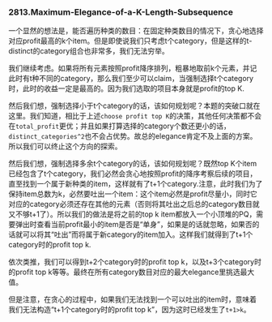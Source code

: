 ### 2813.Maximum-Elegance-of-a-K-Length-Subsequence

一个显然的想法是，能否遍历种类的数目：在固定种类数目的情况下，贪心地选择对应profit最高的k个item。但是即使说我们只考虑t个category，但是这样的t-distinct的category组合也非常多，我们无法穷举。

我们继续考虑。如果将所有元素按照profit降序排列，粗暴地取前k个元素，并记此时有t种不同的category，那么我们至少可以claim，当强制选择t个category时，此时的收益一定是最高的。因为我们选取的项目本身就是profit的top K.

然后我们想，强制选择小于t个category的话，该如何规划呢？本题的突破口就在这里。我们知道，相比于上述`choose profit top K`的决策，其他任何决策都不会在`total_profit`更优；并且如果打算选择的category个数还更小的话，`distinct_categories^2`也不会占优势。故总的elegance肯定不及上面的方案。所以我们可以终止这个方向的探索。

然后我们想，强制选择多余t个category的话，该如何规划呢？既然top K个item已经包含了t个category，我们必然会贪心地按照profit的降序考察后续的项目，直至找到一个属于新种类的item，这样就有了t+1个category.注意，此时我们为了保持item总数为k，必然要吐出一个item：这个item必然是profit尽量小，同时它对应的category必须还存在其他的元素（否则将其吐出之后总的category数目就又不够t+1了）。所以我们的做法是将之前的top k item都放入一个小顶堆的PQ，需要弹出时查看当前profit最小的item是否是“单身”，如果是的话就忽略，如果否的话就可以将其“吐出”而将属于新category的item加入。这样我们就得到了t+1个category时的profit top k.

依次类推，我们可以得到t+2个category时的profit top k，以及t+3个category时的profit top k等等。最终在所有category数目对应的最大elegance里挑选最大值。

但是注意，在贪心的过程中，如果我们无法找到一个可以吐出的item时，意味着我们无法构造“t+1个category时的profit top k”，因为这时已经发生了`t+1>k`。
